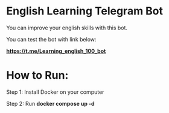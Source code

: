 # English Learning Telegram Bot

You can improve your english skills with this bot.

You can test the bot with link below:

**https://t.me/Learning_english_100_bot**

# How to Run:

Step 1: Install Docker on your computer

Step 2: Run **docker compose up -d**
